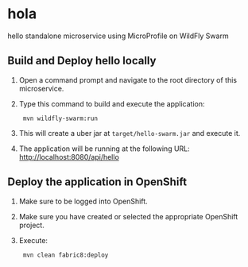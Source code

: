 # hola
hello standalone microservice using MicroProfile on WildFly Swarm

Build and Deploy hello locally
-----------------------------

1. Open a command prompt and navigate to the root directory of this microservice.
2. Type this command to build and execute the application:

        mvn wildfly-swarm:run

3. This will create a uber jar at  `target/hello-swarm.jar` and execute it.
4. The application will be running at the following URL: <http://localhost:8080/api/hello>

Deploy the application in OpenShift
-----------------------------------

1. Make sure to be logged into OpenShift.
2. Make sure you have created or selected the appropriate OpenShift project.
3. Execute:

		mvn clean fabric8:deploy
